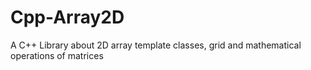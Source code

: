 # Cpp-Array2D
A C++ Library about 2D array template classes, grid and mathematical operations of matrices
